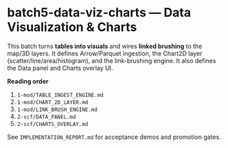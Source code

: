 # batch5-data-viz-charts — Data Visualization & Charts

This batch turns **tables into visuals** and wires **linked brushing** to the map/3D
layers. It defines Arrow/Parquet ingestion, the Chart2D layer (scatter/line/area/histogram),
and the link-brushing engine. It also defines the Data panel and Charts overlay UI.

**Reading order**
1. `1-mod/TABLE_INGEST_ENGINE.md`
2. `1-mod/CHART_2D_LAYER.md`
3. `1-mod/LINK_BRUSH_ENGINE.md`
4. `2-scf/DATA_PANEL.md`
5. `2-scf/CHARTS_OVERLAY.md`

See `IMPLEMENTATION_REPORT.md` for acceptance demos and promotion gates.